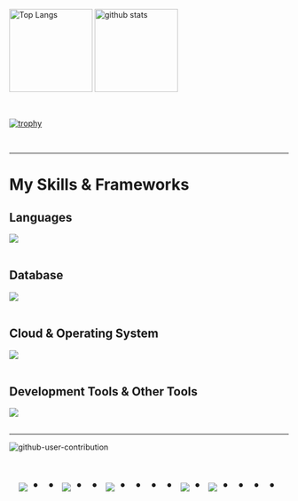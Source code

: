 <p align="left">
  <img alt="Top Langs" height="150px" src="https://github-readme-stats.vercel.app/api/top-langs/?username=Haya-earth777&layout=compact&show_icons=true&theme=onedark" />
  <img alt="github stats" height="150px" src="https://github-readme-stats.vercel.app/api?username=Haya-earth7777&theme=onedark&show_icons=ture" />
</p>

<br>

[![trophy](https://github-profile-trophy.vercel.app/?username=Haya-earth777&theme=onedark&column=7
)](https://github.com/ryo-ma/github-profile-trophy)

<br>
<hr>

# My Skills & Frameworks
## Languages

<img src="https://skillicons.dev/icons?i=html,css,sass,js,ts,ruby,jquery,react,rails" /> <br /><br />

## Database

<img src="https://skillicons.dev/icons?i=mysql" /> <br /><br />

## Cloud & Operating System

<img src="https://skillicons.dev/icons?i=aws,linux" /> <br /><br />

## Development Tools & Other Tools

<img src="https://skillicons.dev/icons?i=docker,git,github,githubactions,vscode,sentry,discord,gmail" /> <br /><br />

<!-- --------------------------------- :) ---------------------------------- -->

<hr>

![github-user-contribution](https://user-images.githubusercontent.com/97382295/213872063-96c2e170-7ec8-4b62-9484-132c5d4bb347.svg)


<div align="center">
  <h1>
      <img src="https://user-images.githubusercontent.com/44926913/175852850-3fb6c715-1856-41ff-8c1f-94ce3b03b458.gif">・・
      <img src="https://user-images.githubusercontent.com/44926913/175853109-f8850656-6704-4a8a-bee6-9aca154d929b.gif">・・
      <img src="https://user-images.githubusercontent.com/44926913/175853154-5449d974-975e-44a6-ab84-a86031265e40.gif">・・・・
      <img src="https://user-images.githubusercontent.com/44926913/175853109-f8850656-6704-4a8a-bee6-9aca154d929b.gif">・
      <img src="https://user-images.githubusercontent.com/44926913/175853154-5449d974-975e-44a6-ab84-a86031265e40.gif">・・・・
  </h1>
</div>
